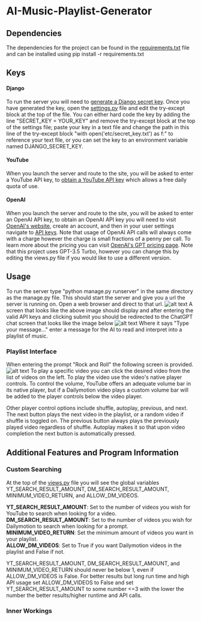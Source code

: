 # AI-Music-Playlist-Generator

## Dependencies

The dependencies for the project can be found in the [requirements.txt](https://github.com/mrmaxwellm9/AI-Music-Playlist-Generator/blob/master/requirements.txt) file and can be installed using pip install -r requirements.txt

## Keys

#### Django

To run the server you will need to [generate a Django secret key](https://www.educative.io/answers/how-to-generate-a-django-secretkey). Once you have generated the key, open the [settings.py](https://github.com/mrmaxwellm9/AI-Music-Playlist-Generator/blob/master/AiPlaylistMaker/settings.py) file and edit the try-except block at the top of the file. You can either hard code the key by adding the line "SECRET_KEY = YOUR_KEY" and remove the try-except block at the top of the settings file; paste your key in a text file and change the path in this line of the try-except block "with open('etc/secret_key.txt') as f:" to reference your text file, or you can set the key to an environment variable named DJANGO_SECRET_KEY.

#### YouTube

When you launch the server and route to the site, you will be asked to enter a YouTube API key, to [obtain a YouTube API key](https://developers.google.com/youtube/v3/getting-started) which allows a free daily quota of use. 

#### OpenAI

When you launch the server and route to the site, you will be asked to enter an OpenAI API key, to obtain an OpenAI API key you will need to visit [OpenAI's website](https://platform.openai.com/), create an account, and then in your user settings navigate to [API keys](https://platform.openai.com/account/api-keys). Note that usage of OpenAI API calls will always come with a charge however the charge is small fractions of a penny per call. To learn more about the pricing you can visit [OpenAI's GPT pricing page](https://openai.com/pricing). Note that this project uses GPT-3.5 Turbo, however you can change this by editing the views.py file if you would like to use a different version.

## Usage

To run the server type "python manage.py runserver" in the same directory as the manage.py file. This should start the server and give you a url the server is running on. Open a web browser and direct to that url. ![alt text](https://raw.githubusercontent.com/mrmaxwellm9/images/main/AI_Enter_Keys.png?token=GHSAT0AAAAAACEFFZBTTJMTY7ZWY54RYF5EZF5NV3A "Enter_API_Keys_Screen") 
A screen that looks like the above image should display and after entering the valid API keys and clicking submit you should be redirected to the ChatGPT chat screen that looks like the image below
![alt text](https://raw.githubusercontent.com/mrmaxwellm9/images/main/AI_Type_A_Message.png?token=GHSAT0AAAAAACEFFZBTPNL5JZQS4DUWNVN6ZF5NV4Q "GPT_Chat_Screen") 
Where it says "Type your message..." enter a message for the AI to read and interpret into a playlist of music. 

###  Playlist Interface

When entering the prompt "Rock and Roll" the following screen is provided. 
![alt text](https://raw.githubusercontent.com/mrmaxwellm9/images/main/AI_Video_Display.png?token=GHSAT0AAAAAACEFFZBTLAZ3YOR44CSUHNEEZF5NWGA "Rock_And_Roll_Playlist")
To play a specific video you can click the desired video from the list of videos on the left. To play the video use the video's native player controls. To control the volume, YouTube offers an adequate volume bar in its native player, but if a Dailymotion video plays a custom volume bar will be added to the player controls below the video player.

Other player control options include shuffle, autoplay, previous, and next. The next button plays the next video in the playlist, or a random video if shuffle is toggled on. The previous button always plays the previously played video regardless of shuffle. Autoplay makes it so that upon video completion the next button is automatically pressed.

## Additional Features and Program Information

### Custom Searching

At the top of the [views.py](https://github.com/mrmaxwellm9/AI-Music-Playlist-Generator/blob/master/chat/views.py) file you will see the global variables YT_SEARCH_RESULT_AMOUNT, DM_SEARCH_RESULT_AMOUNT, MINIMUM_VIDEO_RETURN, and ALLOW_DM_VIDEOS.

**YT_SEARCH_RESULT_AMOUNT**: Set to the number of videos you wish for YouTube to search when looking for a video.
**DM_SEARCH_RESULT_AMOUNT**: Set to the number of videos you wish for Dailymotion to search when looking for a prompt.
**MINIMUM_VIDEO_RETURN**: Set the minimum amount of videos you want in your playlist.                                                                                 
**ALLOW_DM_VIDEOS**: Set to True if you want Dailymotion videos in the playlist and False if not.

YT_SEARCH_RESULT_AMOUNT, DM_SEARCH_RESULT_AMOUNT, and MINIMUM_VIDEO_RETURN should never be below 1, even if ALLOW_DM_VIDEOS is False.
For better results but long run time and high API usage set ALLOW_DM_VIDEOS to False and set YT_SEARCH_RESULT_AMOUNT to some number <=3 with the lower the number the better results/higher runtime and API calls.

### Inner Workings

